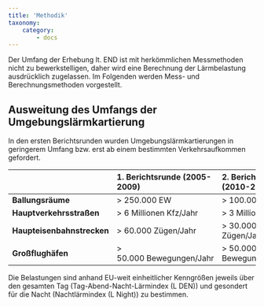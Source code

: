 ```yaml
---
title: 'Methodik'
taxonomy:
    category:
        - docs
---
```

Der Umfang der Erhebung lt. END ist mit herkömmlichen Messmethoden nicht zu bewerkstelligen, daher wird eine Berechnung der Lärmbelastung ausdrücklich zugelassen.
Im Folgenden werden Mess- und Berechnungsmethoden vorgestellt.


## Ausweitung des Umfangs der Umgebungslärmkartierung
In den ersten Berichtsrunden wurden Umgebungslärmkartierungen in geringerem Umfang bzw. erst ab einem bestimmten Verkehrsaufkommen gefordert.

|      | 1. Berichtsrunde (2005-2009) | 2. Berichtsrunde (2010-2014) |
| :------------- | :------------- | :------------- |
| **Ballungsräume** | >&nbsp;250.000&nbsp;EW | > 100.000 EW |
| **Hauptverkehrsstraßen** | >&nbsp;6&nbsp;Millionen&nbsp;Kfz/Jahr | > 3 Millionen Kfz|
| **Haupteisenbahnstrecken** | >&nbsp;60.000&nbsp;Zügen/Jahr | > 30.000 Zügen/Jahr |
| **Großflughäfen** | > 50.000&nbsp;Bewegungen/Jahr | > 50.000 Bewegungen/Jahr |


Die Belastungen sind anhand EU-weit einheitlicher Kenngrößen jeweils über den gesamten Tag (Tag-Abend-Nacht-Lärmindex (L DEN)) und gesondert für die Nacht (Nachtlärmindex (L Night)) zu bestimmen.

